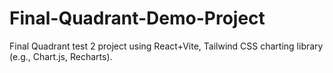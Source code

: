 # Final-Quadrant-Demo-Project
Final Quadrant test 2 project using React+Vite, Tailwind CSS charting library (e.g., Chart.js, Recharts).
